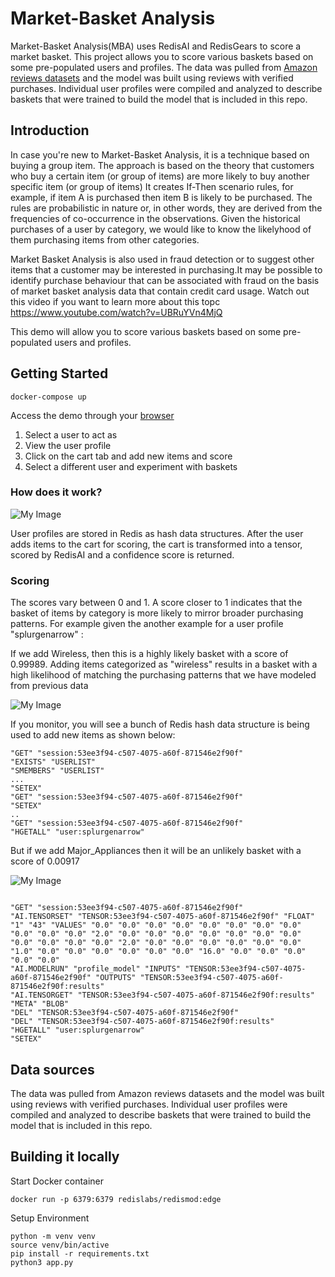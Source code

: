 # Market-Basket Analysis

Market-Basket Analysis(MBA) uses RedisAI and RedisGears to score a market basket. This project allows you to score various baskets based on some pre-populated users and profiles. The data was pulled from [Amazon reviews datasets](https://s3.amazonaws.com/amazon-reviews-pds/readme.html) and the model was built using reviews with verified purchases. Individual user profiles were compiled and analyzed to describe baskets that were trained to build the model that is included in this repo.


## Introduction

In case you're new to Market-Basket Analysis, it is a technique based on buying a group item. The approach is based on the theory that customers who buy a certain item (or group of items) are more likely to buy another specific item (or group of items) It creates If-Then scenario rules, for example, if item A is purchased then item B is likely to be purchased. The rules are probabilistic in nature or, in other words, they are derived from the frequencies of co-occurrence in the observations. Given the historical purchases of a user by category, we would like to know the likelyhood of them purchasing items from other categories.

Market Basket Analysis is also used in fraud detection or to suggest other items that a customer may be interested in purchasing.It may be possible to identify purchase behaviour that can be associated with fraud on the basis of market basket analysis data that contain credit card usage. Watch out this video if you want to learn more about this topc https://www.youtube.com/watch?v=UBRuYVn4MjQ

This demo will allow you to score various baskets based on some pre-populated users and profiles.

## Getting Started

```
docker-compose up
```

Access the demo through your [browser](http://localhost:8080)

1) Select a user to act as
2) View the user profile
3) Click on the cart tab and add new items and score
4) Select a different user and experiment with baskets

### How does it work?

![My Image](https://raw.githubusercontent.com/redis-developer/redis-market-basket-analysis/master/redis-market-basket-analysis.png)

User profiles are stored in Redis as hash data structures. After the user adds items to the cart for scoring, the cart is transformed into a tensor, scored by RedisAI and a confidence score is returned.
 
### Scoring
The scores vary between 0 and 1.  A score closer to 1 indicates that the basket of items by category is more likely to mirror broader purchasing patterns. For example given the another example for a user profile "splurgenarrow" :

 
If we add Wireless, then this is a highly likely basket with a score of 0.99989. Adding items categorized as "wireless" results in a basket with a high likelihood of matching the purchasing patterns that we have modeled from previous data

![My Image](https://raw.githubusercontent.com/redis-developer/redis-market-basket-analysis/master/redis-market-basket-analysis-1.png)

If you monitor, you will see a bunch of Redis hash data structure is being used to add new items as shown below:
 
```
"GET" "session:53ee3f94-c507-4075-a60f-871546e2f90f"
"EXISTS" "USERLIST"
"SMEMBERS" "USERLIST"
...
"SETEX" 
"GET" "session:53ee3f94-c507-4075-a60f-871546e2f90f"
"SETEX" 
..
"GET" "session:53ee3f94-c507-4075-a60f-871546e2f90f"
"HGETALL" "user:splurgenarrow"
```
But if we add Major_Appliances then it will be an unlikely basket with a score of 0.00917

![My Image](https://raw.githubusercontent.com/redis-developer/redis-market-basket-analysis/master/redis-market-basket-analysis-2.png)

```

"GET" "session:53ee3f94-c507-4075-a60f-871546e2f90f"
"AI.TENSORSET" "TENSOR:53ee3f94-c507-4075-a60f-871546e2f90f" "FLOAT" "1" "43" "VALUES" "0.0" "0.0" "0.0" "0.0" "0.0" "0.0" "0.0" "0.0" "0.0" "0.0" "0.0" "2.0" "0.0" "0.0" "0.0" "0.0" "0.0" "0.0" "0.0" "0.0" "0.0" "0.0" "0.0" "2.0" "0.0" "0.0" "0.0" "0.0" "0.0" "0.0" "1.0" "0.0" "0.0" "0.0" "0.0" "0.0" "0.0" "16.0" "0.0" "0.0" "0.0" "0.0" "0.0"
"AI.MODELRUN" "profile_model" "INPUTS" "TENSOR:53ee3f94-c507-4075-a60f-871546e2f90f" "OUTPUTS" "TENSOR:53ee3f94-c507-4075-a60f-871546e2f90f:results"
"AI.TENSORGET" "TENSOR:53ee3f94-c507-4075-a60f-871546e2f90f:results" "META" "BLOB"
"DEL" "TENSOR:53ee3f94-c507-4075-a60f-871546e2f90f"
"DEL" "TENSOR:53ee3f94-c507-4075-a60f-871546e2f90f:results"
"HGETALL" "user:splurgenarrow"
"SETEX" 
```

## Data sources

The data was pulled from Amazon reviews datasets and the model was built using reviews with verified purchases. Individual user profiles were compiled and analyzed to describe baskets that were trained to build the model that is included in this repo.
 


## Building it locally 

Start Docker container

```
docker run -p 6379:6379 redislabs/redismod:edge
```

Setup Environment

```
python -m venv venv
source venv/bin/active
pip install -r requirements.txt
python3 app.py
```


